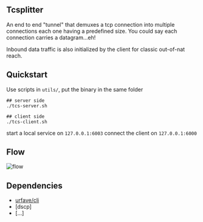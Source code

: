 ## Tcsplitter

An end to end "tunnel" that demuxes a tcp connection into multiple connections each one having a predefined size. You could say each connection carries a datagram...eh!

Inbound data traffic is also initialized by the client for classic out-of-nat reach.

## Quickstart
Use scripts in `utils/`, put the binary in the same folder
```
## server side
./tcs-server.sh

## client side
./tcs-client.sh
```
start a local service on `127.0.0.1:6003`
connect the client on `127.0.0.1:6000`





## Flow
![flow](https://github.com/untoreh/tcsplitter/raw/master/flow.png)

## Dependencies 

- [urfave/cli](https://github.com/urfave/cli)
- [dscp]
- [...]